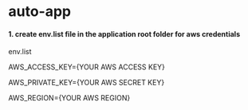# auto-app

<h4>1. create env.list file in the application root folder for aws credentials</h4>

<p>env.list</p>
<p>AWS_ACCESS_KEY={YOUR AWS ACCESS KEY}</p>
<p>AWS_PRIVATE_KEY={YOUR AWS SECRET KEY}</p>
<p>AWS_REGION={YOUR AWS REGION}</p>
